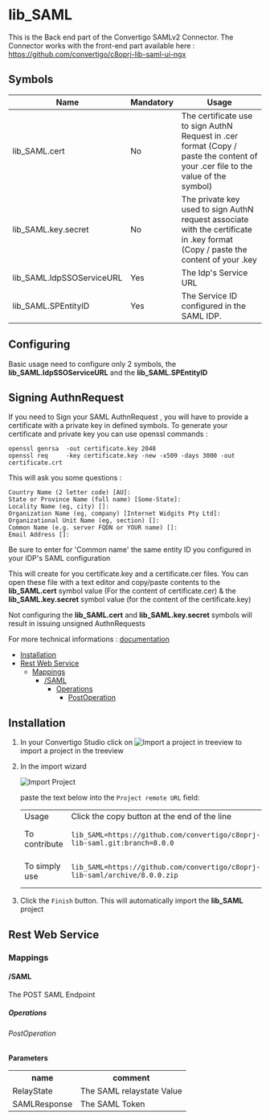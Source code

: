 


# lib_SAML

This is the Back end part of the Convertigo SAMLv2 Connector. The Connector works with the front-end part available here :  https://github.com/convertigo/c8oprj-lib-saml-ui-ngx

## Symbols 

|Name           				|  Mandatory |Usage 
----------------------------|------------|---------
|lib_SAML.cert				| No | The certificate use to sign AuthN Request in .cer format (Copy / paste the content of your .cer file to the value of the symbol) |
|lib_SAML.key.secret 		| No | The private key used to sign AuthN request associate with the certificate in .key format (Copy / paste the content of your .key ||file to the value of the symbol) |
|lib_SAML.IdpSSOServiceURL  | Yes | The Idp's Service URL  |
|lib_SAML.SPEntityID  		| Yes | The Service ID configured in the SAML IDP. |

## Configuring

Basic usage need to configure only 2 symbols, the **lib_SAML.IdpSSOServiceURL** and the **lib_SAML.SPEntityID**


## Signing AuthnRequest

If you need to Sign your SAML AuthnRequest , you will have to provide a certificate with a private key in defined symbols. To generate your certificate and private key you can use openssl commands :

```
openssl genrsa  -out certificate.key 2048   
openssl req     -key certificate.key -new -x509 -days 3000 -out certificate.crt
```
This will ask you some questions :


```
Country Name (2 letter code) [AU]:
State or Province Name (full name) [Some-State]:
Locality Name (eg, city) []:
Organization Name (eg, company) [Internet Widgits Pty Ltd]:
Organizational Unit Name (eg, section) []:
Common Name (e.g. server FQDN or YOUR name) []:
Email Address []:
```
 
Be sure to enter for 'Common name' the same entity ID you configured in your IDP's SAML configuration

This will create for you certificate.key and a certificate.cer files. You can open these file with a text editor and copy/paste contents to the **lib_SAML.cert** symbol value (For the content of certificate.cer) & the **lib_SAML.key.secret** symbol value (for the content of the certificate.key)

Not configuring the **lib_SAML.cert** and **lib_SAML.key.secret** symbols will result in issuing unsigned AuthnRequests



For more technical informations : [documentation](./project.md)

- [Installation](#installation)
- [Rest Web Service](#rest-web-service)
    - [Mappings](#mappings)
        - [/SAML](#saml)
            - [Operations](#operations)
                - [PostOperation](#postoperation)


## Installation

1. In your Convertigo Studio click on ![](https://github.com/convertigo/convertigo/blob/develop/eclipse-plugin-studio/icons/studio/project_import.gif?raw=true "Import a project in treeview") to import a project in the treeview
2. In the import wizard

   ![](https://github.com/convertigo/convertigo/blob/develop/eclipse-plugin-studio/tomcat/webapps/convertigo/templates/ftl/project_import_wzd.png?raw=true "Import Project")
   
   paste the text below into the `Project remote URL` field:
   <table>
     <tr><td>Usage</td><td>Click the copy button at the end of the line</td></tr>
     <tr><td>To contribute</td><td>

     ```
     lib_SAML=https://github.com/convertigo/c8oprj-lib-saml.git:branch=8.0.0
     ```
     </td></tr>
     <tr><td>To simply use</td><td>

     ```
     lib_SAML=https://github.com/convertigo/c8oprj-lib-saml/archive/8.0.0.zip
     ```
     </td></tr>
    </table>
3. Click the `Finish` button. This will automatically import the __lib_SAML__ project


## Rest Web Service

### Mappings

#### /SAML

The POST SAML Endpoint

##### Operations

###### PostOperation

**Parameters**

<table>
<tr>
<th>name</th><th>comment</th>
</tr>
<tr>
<td>RelayState</td><td>The SAML relaystate Value</td>
</tr>
<tr>
<td>SAMLResponse</td><td>The SAML Token</td>
</tr>
</table>



